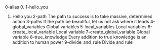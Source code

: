 0-alias
0. <o>
1-hello_you
1. Hello you
2-path
The path to success is to take massive, determined action
3-paths
If the path be beautiful, let us not ask where it leads
4-global_variables
Global variables
5-local_variables
Local variables
6-create_local_variable
Local variable
7-create_global_variable
Global variable
8-true_knowledge
Every addition to true knowledge is an addition to human power
9-divide_and_rule
Divide and rule
